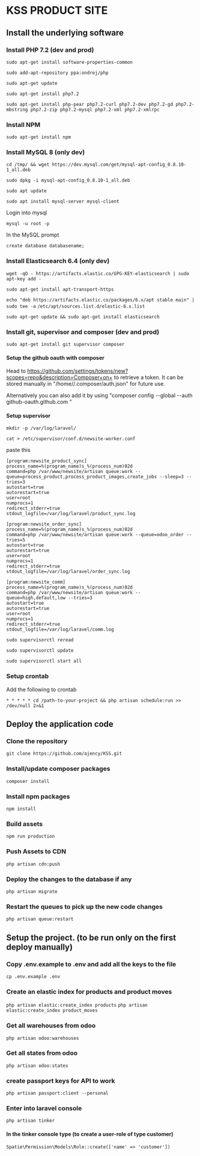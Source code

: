 
# KSS PRODUCT SITE

## Install the underlying software

### Install PHP 7.2 (dev and prod)
`sudo apt-get install software-properties-common`

`sudo add-apt-repository ppa:ondrej/php`

`sudo apt-get update`

`sudo apt-get install php7.2`

`sudo apt-get install php-pear php7.2-curl php7.2-dev php7.2-gd php7.2-mbstring php7.2-zip php7.2-mysql php7.2-xml php7.2-xmlrpc`

### Install NPM
`sudo apt-get install npm`

### Install MySQL 8 (only dev)
`cd /tmp/ && wget https://dev.mysql.com/get/mysql-apt-config_0.8.10-1_all.deb`

`sudo dpkg -i mysql-apt-config_0.8.10-1_all.deb`

`sudo apt update`

`sudo apt install mysql-server mysql-client`

Login into mysql

`mysql -u root -p`

In the MySQL prompt

`create database databasename;`

### Install Elasticsearch 6.4 (only dev)
`wget -qO - https://artifacts.elastic.co/GPG-KEY-elasticsearch | sudo apt-key add -`

`sudo apt-get install apt-transport-https`

`echo "deb https://artifacts.elastic.co/packages/6.x/apt stable main" | sudo tee -a` `/etc/apt/sources.list.d/elastic-6.x.list`

`sudo apt-get update && sudo apt-get install elasticsearch`

### Install git, supervisor and composer (dev and prod)
`sudo apt-get install git supervisor composer`

#### Setup the github oauth with composer
Head to https://github.com/settings/tokens/new?scopes=repo&description=Composer+on+<Servername>
to retrieve a token. It can be stored manually in  "/home/<username>/.composer/auth.json" for future use.

Alternatively you can also add it by using "composer config --global --auth github-oauth.github.com <token>"

#### Setup supervisor
`mkdir -p /var/log/laravel/`

`cat > /etc/supervisor/conf.d/newsite-worker.conf`

paste this

```
[program:newsite_product_sync]
process_name=%(program_name)s_%(process_num)02d
command=php /var/www/newsite/artisan queue:work --queue=process_product,process_product_images,create_jobs --sleep=3 --tries=3
autostart=true
autorestart=true
user=root
numprocs=1
redirect_stderr=true
stdout_logfile=/var/log/laravel/product_sync.log

[program:newsite_order_sync]
process_name=%(program_name)s_%(process_num)02d
command=php /var/www/newsite/artisan queue:work --queue=odoo_order --tries=5
autostart=true
autorestart=true
user=root
numprocs=1
redirect_stderr=true
stdout_logfile=/var/log/laravel/order_sync.log

[program:newsite_comm]
process_name=%(program_name)s_%(process_num)02d
command=php /var/www/newsite/artisan queue:work --queue=high,default,low --tries=3
autostart=true
autorestart=true
user=root
numprocs=1
redirect_stderr=true
stdout_logfile=/var/log/laravel/comm.log
```

`sudo supervisorctl reread` 

`sudo supervisorctl update` 

`sudo supervisorctl start all`

### Setup crontab

Add the following to crontab

`* * * * * cd /path-to-your-project && php artisan schedule:run >> /dev/null 2>&1`


## Deploy the application code

### Clone the repository
`git clone https://github.com/ajency/KSS.git`

### Install/update composer packages
`composer install`

### Install npm packages
`npm install`

### Build assets
`npm run production`

### Push Assets to CDN
`php artisan cdn:push`

### Deploy the changes to the database if any
`php artisan migrate`

### Restart the queues to pick up the new code changes
`php artisan queue:restart`



## Setup the project. (to be run only on the first deploy manually)

### Copy .env.example to .env and add all the keys to the file

`cp .env.example .env`

### Create an elastic index for products and product moves

`php artisan elastic:create_index products`
`php artisan elastic:create_index product_moves`

### Get all warehouses from odoo
`php artisan odoo:warehouses` 

### Get all states from odoo
`php artisan odoo:states` 

### create passport keys for API to work
`php artisan passport:client --personal`

### Enter into laravel console
`php artisan tinker`

#### In the tinker console type (to create a user-role of type customer)

`Spatie\Permission\Models\Role::create(['name' => 'customer'])`

